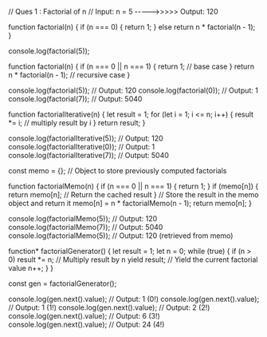 // Ques 1 : Factorial of n
// Input:  n = 5  ----->>>>>  Output: 120

function factorial(n) {
  if (n === 0) {
    return 1;
  } else return n * factorial(n - 1);
}

console.log(factorial(5));


function factorial(n) {
  if (n === 0 || n === 1) {
      return 1; // base case
  }
  return n * factorial(n - 1); // recursive case
}

console.log(factorial(5));  // Output: 120
console.log(factorial(0));  // Output: 1
console.log(factorial(7));  // Output: 5040



function factorialIterative(n) {
  let result = 1;
  for (let i = 1; i <= n; i++) {
      result *= i;  // multiply result by i
  }
  return result;
}

console.log(factorialIterative(5));  // Output: 120
console.log(factorialIterative(0));  // Output: 1
console.log(factorialIterative(7));  // Output: 5040



const memo = {};  // Object to store previously computed factorials

function factorialMemo(n) {
    if (n === 0 || n === 1) {
        return 1;
    }
    if (memo[n]) {
        return memo[n];  // Return the cached result
    }
    // Store the result in the memo object and return it
    memo[n] = n * factorialMemo(n - 1);
    return memo[n];
}

console.log(factorialMemo(5));  // Output: 120
console.log(factorialMemo(7));  // Output: 5040
console.log(factorialMemo(5));  // Output: 120 (retrieved from memo)



function* factorialGenerator() {
  let result = 1;
  let n = 0;
  while (true) {
      if (n > 0) result *= n;  // Multiply result by n
      yield result;  // Yield the current factorial value
      n++;
  }
}

const gen = factorialGenerator();

console.log(gen.next().value);  // Output: 1 (0!)
console.log(gen.next().value);  // Output: 1 (1!)
console.log(gen.next().value);  // Output: 2 (2!)
console.log(gen.next().value);  // Output: 6 (3!)
console.log(gen.next().value);  // Output: 24 (4!)
